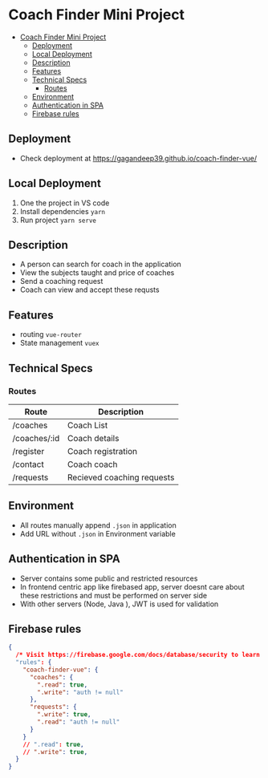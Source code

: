 # Coach Finder Mini Project

- [Coach Finder Mini Project](#coach-finder-mini-project)
  - [Deployment](#deployment)
  - [Local Deployment](#local-deployment)
  - [Description](#description)
  - [Features](#features)
  - [Technical Specs](#technical-specs)
    - [Routes](#routes)
  - [Environment](#environment)
  - [Authentication in SPA](#authentication-in-spa)
  - [Firebase rules](#firebase-rules)

## Deployment

- Check deployment at <https://gagandeep39.github.io/coach-finder-vue/>

## Local Deployment

1. One the project in VS code
2. Install dependencies `yarn`
3. Run project `yarn serve`

## Description

- A person can search for coach in the application
- View the subjects taught and price of coaches
- Send a coaching request
- Coach can view and accept these requsts

## Features

- routing `vue-router`
- State management `vuex`

## Technical Specs

### Routes

| Route        | Description                |
| ------------ | -------------------------- |
| /coaches     | Coach List                 |
| /coaches/:id | Coach details              |
| /register    | Coach registration         |
| /contact     | Coach coach                |
| /requests    | Recieved coaching requests |

## Environment

- All routes manually append `.json` in application
- Add URL without `.json` in Environment variable

## Authentication in SPA

- Server contains some public and restricted resources
- In frontend centric app like firebased app, server doesnt care about these restrictions and must be performed on server side
- With other servers (Node, Java ), JWT is used for validation

## Firebase rules

```json
{
  /* Visit https://firebase.google.com/docs/database/security to learn more about security rules. */
  "rules": {
    "coach-finder-vue": {
      "coaches": {
        ".read": true,
        ".write": "auth != null"
      },
      "requests": {
        ".write": true,
        ".read": "auth != null"
      }
    }
    // ".read": true,
    // ".write": true,
  }
}
```
